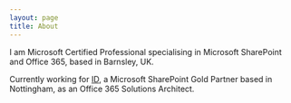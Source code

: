 ```yaml
---
layout: page
title: About
---
```


I am Microsoft Certified Professional specialising in Microsoft SharePoint and Office 365, based in Barnsley, UK.

Currently working for [ID](https://www.id-live.com/ "Intelligent Decisioning Ltd"), a Microsoft SharePoint Gold Partner based in Nottingham, as an Office 365 Solutions Architect.
